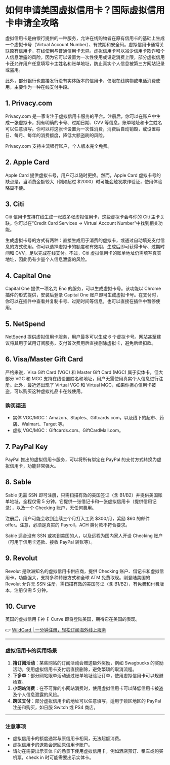 # 如何申请美国虚拟信用卡？国际虚拟信用卡申请全攻略

虚拟信用卡是由银行提供的一种服务，允许在线购物者在原有信用卡的基础上生成一个虚拟卡号（Virtual Account Number）、有效期和安全码。虚拟信用卡通常关联原有信用卡，在线使用与普通信用卡无异。虚拟信用卡可以减少信用卡欺诈和个人信息泄露的风险，因为它可以设置为一次性使用或设定消费上限，部分虚拟信用卡还允许用户任意填写卡主姓名和账单地址，防止真实个人信息被第三方网站记录或盗用。

此外，部分银行也直接发行没有实体版本的信用卡，仅限在线购物或电话消费使用，主要作为一种在线支付手段。

## 1. Privacy.com

Privacy.com 是一家专注于虚拟信用卡服务的平台。注册后，你可以在账户中生成一张虚拟卡，拥有明确的卡号、过期日期、CVV 等信息，账单地址和卡主姓名可以任意填写。你可以将这张卡设置为一次性消费，消费后自动销毁，或设置每日、每月、每年的消费额度，降低大额盗刷的风险。

Privacy.com 支持主流银行账户，个人版本完全免费。

## 2. Apple Card

Apple Card 提供虚拟卡号，用户可以随时更换。然而，Apple Card 虚拟卡号的缺点是，当消费金额较大（例如超过 $2000）时可能会触发欺诈验证，使用体验略显不便。

## 3. Citi

Citi 信用卡支持在线生成一张或多张虚拟信用卡，这些虚拟卡会与你的 Citi 主卡关联。你可以在“Credit Card Services -> Virtual Account Number”中找到相关功能。

生成虚拟卡号的方式有两种：直接生成用于消费的虚拟卡，或通过自动填充支付信息的方式使用。你可以选择虚拟卡的额度和有效期，生成后即可获得卡号、过期时间和 CVV，足以完成在线支付。不过，Citi 虚拟信用卡的账单地址仍需填写真实地址，因此仍有少量个人信息泄露的风险。

## 4. Capital One

Capital One 提供一项名为 Eno 的服务，可以生成虚拟卡号。该功能以 Chrome 插件的形式提供，安装后登录 Capital One 账户即可生成虚拟卡号。在支付时，你可以在插件中查看并复制卡号、过期时间等信息，也可以直接在插件中暂停使用。

## 5. NetSpend

NetSpend 提供虚拟信用卡服务，用户最多可以生成 6 个虚拟卡号。网站甚至建议将其用于试用订阅服务，支付首次费用后直接删除虚拟卡，避免后续扣款。

## 6. Visa/Master Gift Card

严格来说，Visa Gift Card (VGC) 和 Master Gift Card (MGC) 属于实体卡，但大部分 VGC 和 MGC 支持在线设置姓名和地址，用户无需使用真实个人信息进行注册。此外，最近还出现了 Virtual VGC 和 Virtual MGC，如果你担心信用卡被盗，可以购买这种虚拟礼品卡在线使用。

### 购买渠道
- 实体 VGC/MGC：Amazon、Staples、Giftcards.com，以及线下的超市、药店、Walmart、Target 等。
- 虚拟 VGC/MGC：Giftcards.com、GiftCardMall.com。

## 7. PayPal Key

PayPal 推出的虚拟信用卡服务，可以将所有绑定在 PayPal 的支付方式转换为虚拟信用卡，功能非常强大。

## 8. Sable

Sable 无需 SSN 即可注册，只需扫描有效的美国签证（含 B1/B2）并提供美国账单地址，全程仅需 5 分钟。它提供一张借记卡和一张虚拟信用卡（提供信用记录），以及一个 Checking 账户，无任何费用。

注册后，用户可能会收到连续三个月打入工资 $300/月，奖励 $60 的邮件 offer。注意，必须是真实的 Payroll，ACH 类付款不符合要求。

Sable 适合没有 SSN 或初到美国的人，以及远程为国内家人开设 Checking 账户（可用于信用卡还款、接收 PayPal 转账等）。

## 9. Revolut

Revolut 是欧洲知名的虚拟信用卡供应商，提供 Checking 账户、借记卡和虚拟信用卡，功能强大，支持多种转账方式和全球 ATM 免费取现。刚登陆美国的 Revolut 允许无 SSN 注册，需扫描有效的美国签证（含 B1/B2），有免费和付费版本，注册仅需 5 分钟。

## 10. Curve

英国的虚拟信用卡神卡 Curve 即将登陆美国，期待它在美国的表现。

👉 [WildCard | 一分钟注册，轻松订阅海外线上服务](https://bbtdd.com/WildCard)

---

### 虚拟信用卡的实用场景

1. **撸订阅活动**：某些网站的订阅活动会赠送额外奖励，例如 Swagbucks 的奖励活动。使用虚拟信用卡支付后直接删除，避免繁琐的取消流程。
2. **下多单**：部分网站限单活动通过账单地址验证订单，使用虚拟信用卡可以规避检查。
3. **小网站消费**：在不可靠的小网站消费时，使用虚拟信用卡可以降低信用卡被盗及个人信息泄露的风险。
4. **跨区支付**：部分虚拟信用卡的地址可以任意填写，适用于锁区地区的 PayPal 注册和购买，如日服 Switch 或 PS4 商店。

---

### 注意事项

- 虚拟信用卡的额度通常与原信用卡相同，无法超额消费。
- 虚拟信用卡的退款会退回原信用卡账户。
- 请勿在需要出示实体卡的场景下使用虚拟信用卡，例如酒店预订、租车或购买机票，check in 时可能需要出示实体卡。